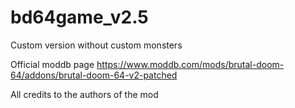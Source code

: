 # bd64game_v2.5

Custom version without custom monsters

Official moddb page
https://www.moddb.com/mods/brutal-doom-64/addons/brutal-doom-64-v2-patched

All credits to the authors of the mod

